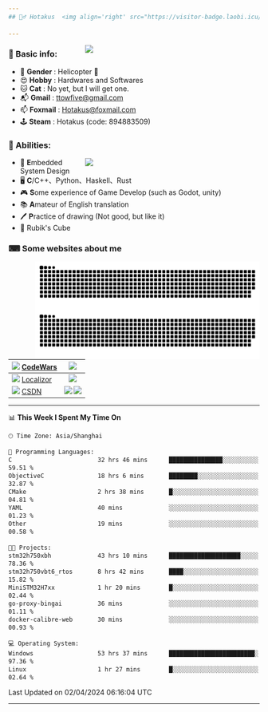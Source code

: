 ```yaml
---
## 🕵️‍♂️ Hotakus  <img align='right' src="https://visitor-badge.laobi.icu/badge?page_id=hotakus.visitor-badge&left_text=Views&format=true" width=70 >

---
```


<picture>
  <source
    srcset="https://github-readme-stats-git-master-hotakus.vercel.app/api/top-langs/?username=hotakus&hide=html&layout=compact&border_radius=10&theme=calm#gh-dark-mode-only"
    media="(prefers-color-scheme: dark)"
  />
  <source
    srcset="https://github-readme-stats-git-master-hotakus.vercel.app/api/top-langs/?username=hotakus&hide=html&layout=compact&border_radius=10&theme=default#gh-light-mode-only"
    media="(prefers-color-scheme: light), (prefers-color-scheme: no-preference)"
  />
  <img src='https://github-readme-stats-git-master-hotakus.vercel.app/api/top-langs/?username=hotakus&layout=compact&border_radius=10&theme=calm#gh-dark-mode-only' width=350 align='right'>
</picture>

### 📰 Basic info:
- 👬 **Gender** : Helicopter 🚁
- 😍 **Hobby** : Hardwares and Softwares
- 🐱 **Cat** : No yet, but I will get one.
- 📬 **Gmail** : ttowfive@gmail.com
- 📫 **Foxmail** : Hotakus@foxmail.com
- 🕹 **Steam** : Hotakus (code: 894883509)

### 💪 Abilities:

<picture>
  <source
    srcset="https://github-readme-stats-git-master-hotakus.vercel.app/api?username=hotakus&show_icons=true&theme=calm&border_radius=10"
    media="(prefers-color-scheme: dark)"
  />
  <source
    srcset="https://github-readme-stats-git-master-hotakus.vercel.app/api?username=hotakus&show_icons=true&theme=default&border_radius=10"
    media="(prefers-color-scheme: light), (prefers-color-scheme: no-preference)"
  />
  <img src='https://github-readme-stats-git-master-hotakus.vercel.app/api?username=hotakus&show_icons=true&theme=calm&border_radius=10' width=350 align='right'>
</picture>

- 🔌 **E**mbedded System Design
- 🖥 **C**/C++、Python、Haskell、Rust
- 🎮 **S**ome experience of Game Develop (such as Godot, unity)
- 📚 **A**mateur of English translation 
- 🖊 **P**ractice of drawing (Not good, but like it) 
- 🎲 Rubik's Cube

### ⌨ Some websites about me
<img src='https://github.com/Hotakus/Hotakus/blob/output/github-contribution-grid-snake-dark.svg#gh-dark-mode-only' width=450 align='right'>
<img src='https://github.com/Hotakus/Hotakus/blob/output/github-contribution-grid-snake.svg#gh-light-mode-only' width=450 align='right'>

| <img src='https://www.codewars.com/packs/assets/logo.61192cf7.svg' width=15 > [CodeWars](https://www.codewars.com/users/Hotakus) |<img src='https://www.codewars.com/users/Hotakus/badges/micro' width=150 >|  
| :---- | :----: | 
|<img src='https://www.localizor.com/images/favicon.png' width=17 > [Localizor](https://www.codewars.com/users/Hotakus)| <img src='https://www.localizor.com/images/localizor-logo.png' width=100 > |
|<img src='https://img-home.csdnimg.cn/images/20201124032511.png' width=30 > [CSDN](https://blog.csdn.net/qq_26106317?spm=1010.2135.3001.5421)|<img width=16 src="https://img-home.csdnimg.cn/images/20210108035947.gif"> <img src="https://csdnimg.cn/identity/blog4.png" width=16>|

---

<!--START_SECTION:waka-->
📊 **This Week I Spent My Time On** 

```text
🕑︎ Time Zone: Asia/Shanghai

💬 Programming Languages: 
C                        32 hrs 46 mins      ███████████████░░░░░░░░░░   59.51 % 
ObjectiveC               18 hrs 6 mins       ████████░░░░░░░░░░░░░░░░░   32.87 % 
CMake                    2 hrs 38 mins       █░░░░░░░░░░░░░░░░░░░░░░░░   04.81 % 
YAML                     40 mins             ░░░░░░░░░░░░░░░░░░░░░░░░░   01.23 % 
Other                    19 mins             ░░░░░░░░░░░░░░░░░░░░░░░░░   00.58 % 

🐱‍💻 Projects: 
stm32h750xbh             43 hrs 10 mins      ████████████████████░░░░░   78.36 % 
stm32h750vbt6_rtos       8 hrs 42 mins       ████░░░░░░░░░░░░░░░░░░░░░   15.82 % 
MiniSTM32H7xx            1 hr 20 mins        █░░░░░░░░░░░░░░░░░░░░░░░░   02.44 % 
go-proxy-bingai          36 mins             ░░░░░░░░░░░░░░░░░░░░░░░░░   01.11 % 
docker-calibre-web       30 mins             ░░░░░░░░░░░░░░░░░░░░░░░░░   00.93 % 

💻 Operating System: 
Windows                  53 hrs 37 mins      ████████████████████████░   97.36 % 
Linux                    1 hr 27 mins        █░░░░░░░░░░░░░░░░░░░░░░░░   02.64 % 
```


 Last Updated on 02/04/2024 06:16:04 UTC
<!--END_SECTION:waka-->

---

